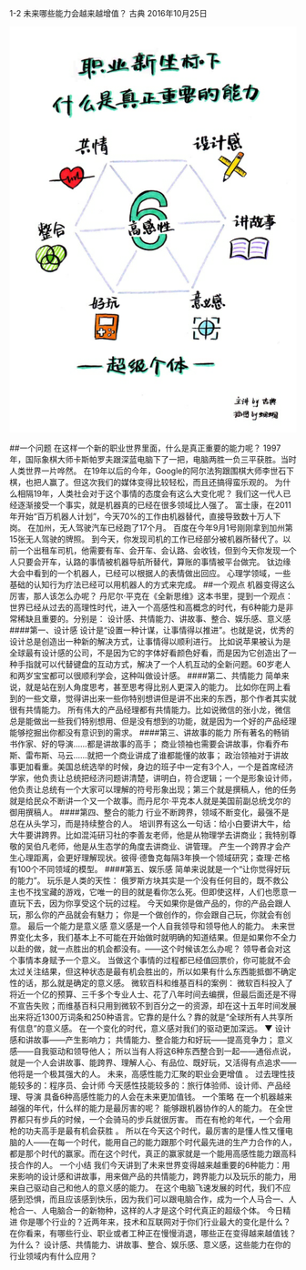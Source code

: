 1-2 未来哪些能力会越来越增值？
古典 2016年10月25日

![](./_image/WechatIMG16.png)

##一个问题
在这样一个新的职业世界里面，什么是真正重要的能力呢？
1997年，国际象棋大师卡斯帕罗夫跟深蓝电脑下了一把，电脑两胜一负三平获胜。当时人类世界一片哗然。
在19年以后的今年，Google的阿尔法狗跟围棋大师李世石下棋，也把人赢了。但这次我们的媒体变得比较轻松，而且还搞得蛮乐观的。
为什么相隔19年，人类社会对于这个事情的态度会有这么大变化呢？
我们这一代人已经逐渐接受一个事实，就是机器真的已经在很多领域比人强了。
富士康，在2011年开始“百万机器人计划”，今天70%的工作由机器替代，直接导致数十万人下岗。
在加州，无人驾驶汽车已经跑了17个月。
百度在今年9月1号刚刚拿到加州第15张无人驾驶的牌照。
到今天，你发现司机的工作已经部分被机器所替代了。以前一个出租车司机，他需要有车、会开车、会认路、会收钱，但到今天你发现一个人只要会开车，认路的事情被机器导航所替代，算账的事情被平台做完。
钛边缘大会中看到的一个机器人，已经可以根据人的表情做出回应。
心理学领域，一些基础的认知行为疗法已经可以用机器人的方式来完成。
##一个观点
机器变得这么厉害，那人该怎么办呢？
丹尼尔·平克在《全新思维》这本书里，提到一个观点：世界已经从过去的高理性时代，进入一个高感性和高概念的时代，有6种能力是非常稀缺且重要的。分别是：
设计感、共情能力、讲故事、整合、娱乐感、意义感
####第一、设计感
设计是“设置一种计谋，让事情得以推进”。也就是说，优秀的设计总是创造出一种新的解决方式，让事情得以顺利进行。
比如说苹果被认为是全球最有设计感的公司，不是因为它的字体好看颜色好看，而是因为它创造出了一种手指就可以代替键盘的互动方式，解决了一个人机互动的全新问题。60岁老人和两岁宝宝都可以很顺利学会，这种叫做设计感。
####第二、共情能力
简单来说，就是站在别人角度思考，甚至思考得比别人更深入的能力。
比如你在网上看到的一些文章，觉得讲出来一些你特别想讲但是讲不出来的东西，那个作者其实就很有共情能力。
所有伟大的产品经理都有共情能力。比如说微信的张小龙，微信总是能做出一些我们特别想用、但是没有想到的功能，就是因为一个好的产品经理能够挖掘出你都没有意识到的需求。
####第三、讲故事的能力
所有著名的畅销书作家、好的导演……都是讲故事的高手；
商业领袖也需要会讲故事，你看乔布斯、雷布斯、马云……就把一个商业讲成了谁都能懂的故事；
政治领袖对于讲故事更加看重。美国总统选举的时候，身边的班子中一定有3个人，一个是首席经济学家，他负责让总统把经济问题讲清楚，讲明白，符合逻辑；一个是形象设计师，他负责让总统有一个大家可以理解的符号形象出现；第三个就是撰稿人，他的任务就是给民众不断讲一个又一个故事。而丹尼尔·平克本人就是美国前副总统戈尔的御用撰稿人。
####第四、整合的能力
行业不断跨界，领域不断变化，最强不是总在从头学习，而是持续整合的人。
培训界有这么一句话：给小白要讲大牛，给大牛要讲跨界。比如混沌研习社的李善友老师，他是从物理学去讲商业；我特别尊敬的吴伯凡老师，他是从生态学的角度去讲商业、讲管理。
产生一个跨界才会产生心理距离，会更好理解现状。彼得·德鲁克每隔3年换一个领域研究；查理·芒格有100个不同领域的模型。
####第五、娱乐感
简单来说就是一个“让你觉得好玩的能力”。
玩乐是人类的天性：
俄罗斯方块其实是一个没有任何目的，既不救公主也不找宝藏的游戏，它唯一的目的就是看你怎么死。但即使这样，人们也愿意一直玩下去，因为你享受这个玩的过程。
今天如果你是做产品的，你的产品会跟人玩，那么你的产品就会有魅力；
你是一个做创作的，你会跟自己玩，你就会有创意。
最后一个能力是意义感
意义感是一个人自我领导和领导他人的能力。
未来世界变化太多，我们基本上不可能在开始做时就明确的知道结果。但是如果你不全力以赴的做，就一点胜出的机会都没有。——这个时候该怎么办呢？
领导者会对这个事情本身赋予一个意义。
当做这个事情的过程都已经值回票价，你可能就不会太过关注结果，但这种状态是最有机会胜出的，所以如果有什么东西能抵御不确定性的话，那么就是确定的意义感。
微软百科和维基百科的案例：
微软百科投入了将近一个亿的预算、三千多个专业人士、花了八年时间去编撰，但最后面还是不得不宣告失败；而维基百科只用到微软不到百分之一的资源，却在这十五年时间发展出来将近1300万词条和250种语言。它靠的是什么？靠的就是“全球所有人共享所有信息”的意义感。
在一个变化的时代，意义感对我们的驱动更加深远。
▼
设计感和讲故事——产生影响力；
共情能力、整合能力和好玩——提高竞争力；
意义感——自我驱动和领导他人；
所以当有人将这6种东西整合到一起——通俗点说，就是一个人会讲故事、能跨界、理解人心、有品位、既好玩，又活得有点追求——他将是一个极其强大的人。
未来，高感性能力汇聚的职业会更增值 。
过去理性技能较多的：程序员、会计师
今天感性技能较多的：旅行体验师、设计师、产品经理、导演
具备6种高感性能力的人会在未来更加值钱。
一个策略
在一个机器越来越强的年代，什么样的能力是最厉害的呢？
能够跟机器协作的人的能力。
在全世界都只有步兵的时候，一个会骑马的步兵就很厉害。
而在有枪的年代，一个会用枪的功夫高手是最有机会获胜 。
所以在今天这个时代，最厉害的是懂人性又懂电脑的人——在每一个时代，能用自己的能力跟那个时代最先进的生产力合作的人，都是那个时代的赢家。而在这个时代，真正的赢家就是一个能用高感性能力跟高科技合作的人。
一个小结
我们今天讲到了未来世界变得越来越重要的6种能力：用来影响的设计感和讲故事，用来做产品的共情能力，跨界能力以及玩乐的能力，用来自己驱动自己和他人的意义感的能力。
在这个电脑飞速发展的时代，我们不应感到恐惧，而且应该感到快乐，因为我们可以跟电脑合作，成为一个人马合一、人枪合一、人电脑合一的新物种，这样的人才是这个时代真正的超级个体。
今日精进
你是哪个行业的？近两年来，技术和互联网对于你们行业最大的变化是什么？
在你看来，有哪些行业、职业或者工种正在慢慢消退，哪些正在变得越来越值钱？为什么？
设计感、共情能力、讲故事、整合、娱乐感、意义感，这些能力在你的行业领域内有什么应用？